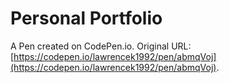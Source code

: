 # Personal Portfolio

A Pen created on CodePen.io. Original URL: [https://codepen.io/lawrencek1992/pen/abmqVoj](https://codepen.io/lawrencek1992/pen/abmqVoj).


